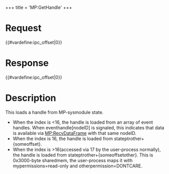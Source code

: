 +++
title = 'MP:GetHandle'
+++

# Request

{{#vardefine:ipc_offset\|0}}

# Response

{{#vardefine:ipc_offset\|0}}

# Description

This loads a handle from MP-sysmodule state.

- When the index is \<16, the handle is loaded from an array of event
  handles. When eventhandle\[nodeID\] is signaled, this indicates that
  data is available via [MP:RecvDataFrame](MP:RecvDataFrame "wikilink")
  with that same nodeID.
- When the index is 16, the handle is loaded from
  stateptrother+{someoffset}.
- When the index is \>16(accessed via 17 by the user-process normally),
  the handle is loaded from stateptrother+{someoffsetother}. This is
  0x3000-byte sharedmem, the user-process maps it with
  mypermissions=read-only and otherpermission=DONTCARE.